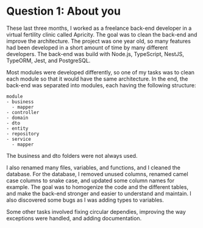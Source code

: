 # Question 1: About you

These last three months, I worked as a freelance back-end developer in a virtual fertility clinic called Apricity. The goal was to clean the back-end and improve the architecture. The project was one year old, so many features had been developed in a short amount of time by many different developers. The back-end was build with Node.js, TypeScript, NestJS, TypeORM, Jest, and PostgreSQL.

Most modules were developed differently, so one of my tasks was to clean each module so that it would have the same architecture. In the end, the back-end was separated into modules, each having the following structure:
```
module
- business
  - mapper
- controller
- domain
- dto
- entity
- repository
- service
  - mapper
```

The business and dto folders were not always used.

I also renamed many files, variables, and functions, and I cleaned the database. For the database, I removed unused columns, renamed camel case columns to snake case, and updated some column names for example. The goal was to homogenize the code and the different tables, and make the back-end stronger and easier to understand and maintain. I also discovered some bugs as I was adding types to variables.

Some other tasks involved fixing circular dependies, improving the way exceptions were handled, and adding documentation.
